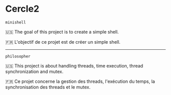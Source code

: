 # Cercle2

`minishell`

:us: The goal of this project is to create a simple shell.

:fr: L'objectif de ce projet est de créer un simple shell.

- - -

`philosopher`

:us: This project is about handling threads, time execution, thread synchronization and mutex.

:fr: Ce projet concerne la gestion des threads, l'exécution du temps, la synchronisation des threads et le mutex.
